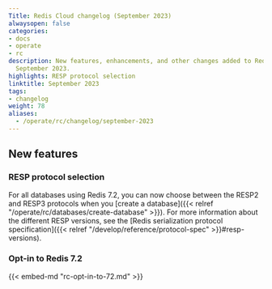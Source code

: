```yaml
---
Title: Redis Cloud changelog (September 2023)
alwaysopen: false
categories:
- docs
- operate
- rc
description: New features, enhancements, and other changes added to Redis Cloud during
  September 2023.
highlights: RESP protocol selection
linktitle: September 2023
tags:
- changelog
weight: 78
aliases:
  - /operate/rc/changelog/september-2023
---
```


## New features

### RESP protocol selection

For all databases using Redis 7.2, you can now choose between the RESP2 and RESP3 protocols when you [create a database]({{< relref "/operate/rc/databases/create-database" >}}). For more information about the different RESP versions, see the [Redis serialization protocol specification]({{< relref "/develop/reference/protocol-spec" >}}#resp-versions).

### Opt-in to Redis 7.2

{{< embed-md "rc-opt-in-to-72.md" >}}

